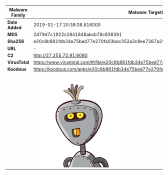 | Malware Family | Malware Targeting South Koreans                              |
| -------------- | ------------------------------------------------------------ |
| **Date Added** | 2019-01-17 20:39:38.816000                                                   |
| **MD5**        | 2d79d7c1922c2841848abcb78c838361                             |
| **Sha256**     | e20c8b881fdb34e75bed77e270fa03bec352a3c8ee7387a25b91126d37b4cf15 |
| **URL**        | -                                                            |
| **C2**         | http://27.255.72.91:8080 |
| **VirusTotal** | https://www.virustotal.com/#/file/e20c8b881fdb34e75bed77e270fa03bec352a3c8ee7387a25b91126d37b4cf15/detection |
| **Koodous**    | https://koodous.com/apks/e20c8b881fdb34e75bed77e270fa03bec352a3c8ee7387a25b91126d37b4cf15 |
|                | ![](../assets/e20c8b881fdb34e75bed77e270fa03bec352a3c8ee7387a25b91126d37b4cf15.png) |
